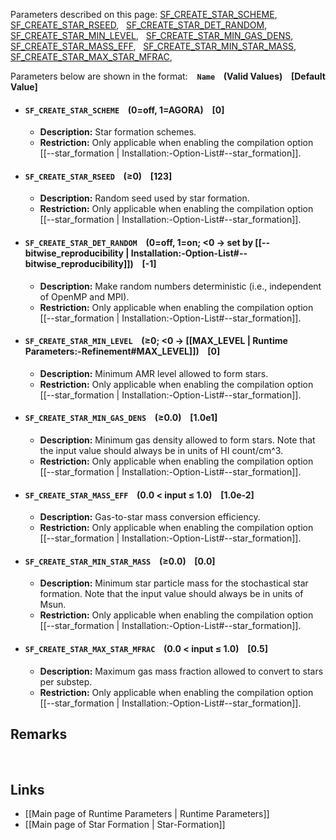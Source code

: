 Parameters described on this page:
[SF_CREATE_STAR_SCHEME](#SF_CREATE_STAR_SCHEME), &nbsp;
[SF_CREATE_STAR_RSEED](#SF_CREATE_STAR_RSEED), &nbsp;
[SF_CREATE_STAR_DET_RANDOM](#SF_CREATE_STAR_DET_RANDOM), &nbsp;
[SF_CREATE_STAR_MIN_LEVEL](#SF_CREATE_STAR_MIN_LEVEL), &nbsp;
[SF_CREATE_STAR_MIN_GAS_DENS](#SF_CREATE_STAR_MIN_GAS_DENS), &nbsp;
[SF_CREATE_STAR_MASS_EFF](#SF_CREATE_STAR_MASS_EFF), &nbsp;
[SF_CREATE_STAR_MIN_STAR_MASS](#SF_CREATE_STAR_MIN_STAR_MASS), &nbsp;
[SF_CREATE_STAR_MAX_STAR_MFRAC](#SF_CREATE_STAR_MAX_STAR_MFRAC), &nbsp;


Parameters below are shown in the format: &ensp; **`Name` &ensp; (Valid Values) &ensp; [Default Value]**

<a name="SF_CREATE_STAR_SCHEME"></a>
* #### `SF_CREATE_STAR_SCHEME` &ensp; (0=off, 1=AGORA) &ensp; [0]
    * **Description:**
Star formation schemes.
    * **Restriction:**
Only applicable when enabling the compilation option
[[--star_formation | Installation:-Option-List#--star_formation]].

<a name="SF_CREATE_STAR_RSEED"></a>
* #### `SF_CREATE_STAR_RSEED` &ensp; (&#8805;0) &ensp; [123]
    * **Description:**
Random seed used by star formation.
    * **Restriction:**
Only applicable when enabling the compilation option
[[--star_formation | Installation:-Option-List#--star_formation]].

<a name="SF_CREATE_STAR_DET_RANDOM"></a>
* #### `SF_CREATE_STAR_DET_RANDOM` &ensp; (0=off, 1=on; <0 &#8594; set by [[--bitwise_reproducibility | Installation:-Option-List#--bitwise_reproducibility]]) &ensp; [-1]
    * **Description:**
Make random numbers deterministic (i.e., independent of OpenMP and MPI).
    * **Restriction:**
Only applicable when enabling the compilation option
[[--star_formation | Installation:-Option-List#--star_formation]].

<a name="SF_CREATE_STAR_MIN_LEVEL"></a>
* #### `SF_CREATE_STAR_MIN_LEVEL` &ensp; (&#8805;0; <0 &#8594; [[MAX_LEVEL | Runtime Parameters:-Refinement#MAX_LEVEL]]) &ensp; [0]
    * **Description:**
Minimum AMR level allowed to form stars.
    * **Restriction:**
Only applicable when enabling the compilation option
[[--star_formation | Installation:-Option-List#--star_formation]].

<a name="SF_CREATE_STAR_MIN_GAS_DENS"></a>
* #### `SF_CREATE_STAR_MIN_GAS_DENS` &ensp; (&#8805;0.0) &ensp; [1.0e1]
    * **Description:**
Minimum gas density allowed to form stars.
Note that the input value should always be in units of HI count/cm^3.
    * **Restriction:**
Only applicable when enabling the compilation option
[[--star_formation | Installation:-Option-List#--star_formation]].

<a name="SF_CREATE_STAR_MASS_EFF"></a>
* #### `SF_CREATE_STAR_MASS_EFF` &ensp; (0.0 < input &#8804; 1.0) &ensp; [1.0e-2]
    * **Description:**
Gas-to-star mass conversion efficiency.
    * **Restriction:**
Only applicable when enabling the compilation option
[[--star_formation | Installation:-Option-List#--star_formation]].

<a name="SF_CREATE_STAR_MIN_STAR_MASS"></a>
* #### `SF_CREATE_STAR_MIN_STAR_MASS` &ensp; (&#8805;0.0) &ensp; [0.0]
    * **Description:**
Minimum star particle mass for the stochastical star formation.
Note that the input value should always be in units of Msun.
    * **Restriction:**
Only applicable when enabling the compilation option
[[--star_formation | Installation:-Option-List#--star_formation]].

<a name="SF_CREATE_STAR_MAX_STAR_MFRAC"></a>
* #### `SF_CREATE_STAR_MAX_STAR_MFRAC` &ensp; (0.0 < input &#8804; 1.0) &ensp; [0.5]
    * **Description:**
Maximum gas mass fraction allowed to convert to stars per substep.
    * **Restriction:**
Only applicable when enabling the compilation option
[[--star_formation | Installation:-Option-List#--star_formation]].



## Remarks


<br>

## Links
* [[Main page of Runtime Parameters | Runtime Parameters]]
* [[Main page of Star Formation | Star-Formation]]
